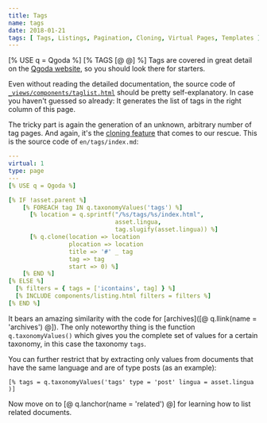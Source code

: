 ```yaml
---
title: Tags
name: tags
date: 2018-01-21
tags: [ Tags, Listings, Pagination, Cloning, Virtual Pages, Templates ]
---
```

[% USE q = Qgoda %]
[% TAGS [@ @] %]
Tags are covered in great detail on the [Qgoda website](http://www.qgoda.net/en/docs/tags/), so you should look there for starters.

Even without reading the detailed documentation, the source code of [`_views/components/taglist.html`](https://github.com/gflohr/qgoda-essential/blob/master/_views/components/taglist..html) should be pretty self-explanatory.  In case you haven't guessed so already: It generates the list of tags in the right column of this page.

The tricky part is again the generation of an unknown, arbitrary number of tag pages.  And again, it's the [cloning feature](http://www.qgoda.net/en/docs/cloning/) that comes to our rescue.  This is the source code of `en/tags/index.md`:

```yaml
---
virtual: 1
type: page
---
[% USE q = Qgoda %]

[% IF !asset.parent %]
    [% FOREACH tag IN q.taxonomyValues('tags') %]
      [% location = q.sprintf("/%s/tags/%s/index.html", 
                              asset.lingua,
                              tag.slugify(asset.lingua)) %]
      [% q.clone(location => location
                 plocation => location
                 title => '#' _ tag
                 tag => tag
                 start => 0) %]
    [% END %]
[% ELSE %]
  [% filters = { tags = ['icontains', tag] } %]
  [% INCLUDE components/listing.html filters = filters %]
[% END %]
```

It bears an amazing similarity with the code for [archives]([@ q.llink(name = 'archives') @]).  The only noteworthy thing is the function `q.taxonomyValues()` which gives you the complete set of values for a certain taxonomy, in this case the taxonomy `tags`.

You can further restrict that by extracting only values from documents that have the same language and are of type posts (as an example):

```tt2
[% tags = q.taxonomyValues('tags' type = 'post' lingua = asset.lingua )]
```

Now move on to [@ q.lanchor(name = 'related') @] for learning how to list related documents.
